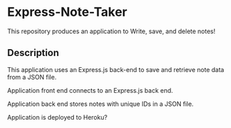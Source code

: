 # Express-Note-Taker
This repository produces an application to Write, save, and delete notes! 

## Description
This application uses an Express.js back-end to save and retrieve note data from a JSON file.

Application front end connects to an Express.js back end.

Application back end stores notes with unique IDs in a JSON file.

Application is deployed to Heroku?

